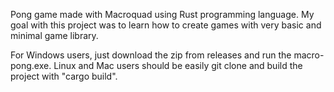 Pong game made with Macroquad using Rust programming language. My goal with this project was to learn how to create games with very basic and minimal game library.

For Windows users, just download the zip from releases and run the macro-pong.exe. Linux and Mac users should be easily git clone and build the project with "cargo build".
